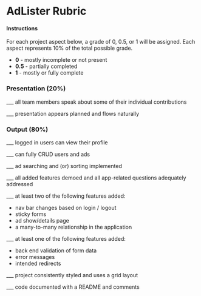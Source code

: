 # AdLister Rubric

#### Instructions

For each project aspect below, a grade of 0, 0.5, or 1 will be assigned. Each aspect represents 10% of the total possible grade.

- **0** - mostly incomplete or not present
- **0.5** - partially completed
- **1** - mostly or fully complete

### Presentation (20%)

___ all team members speak about some of their individual contributions

___ presentation appears planned and flows naturally


### Output (80%)

___ logged in users can view their profile

___ can fully CRUD users and ads

___ ad searching and (or) sorting implemented

___ all added features demoed and all app-related questions adequately addressed

___ at least two of the following features added:

- nav bar changes based on login / logout
- sticky forms
- ad show/details page
- a many-to-many relationship in the application

___ at least one of the following features added:

- back end validation of form data
- error messages
- intended redirects

___ project consistently styled and uses a grid layout

___ code documented with a README and comments